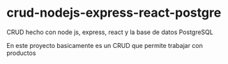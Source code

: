 # crud-nodejs-express-react-postgre
CRUD hecho con node js, express, react y la base de datos PostgreSQL

En este proyecto basicamente es un CRUD que permite trabajar con productos
